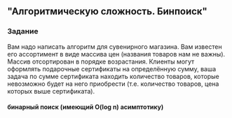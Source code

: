 ## "Алгоритмическую сложность. Бинпоиск"

### Задание 
Вам надо написать алгоритм для сувенирного 
магазина. Вам известен его ассортимент в 
виде массива цен (названия товаров нам не 
важны). Массив отсортирован в порядке 
возрастания. Клиенты могут оформлять 
подарочные сертификаты на определённую 
сумму, ваша задача по сумме сертификата 
находить количество товаров, которые 
невозможно будет на него приобрести (т.е. 
количество товаров, цена которых выше 
сертификата).


#### **бинарный поиск (имеющий O(log n) асимптотику)**